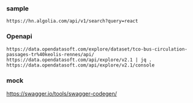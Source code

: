 ### sample

```
https://hn.algolia.com/api/v1/search?query=react
```

### Openapi

```
https://data.opendatasoft.com/explore/dataset/tco-bus-circulation-passages-tr%40keolis-rennes/api/   
https://data.opendatasoft.com/api/explore/v2.1 | jq .   
https://data.opendatasoft.com/api/explore/v2.1/console
``` 

### mock

https://swagger.io/tools/swagger-codegen/  
